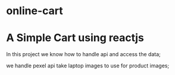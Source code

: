 # online-cart

# A Simple Cart using reactjs

In this project we know how to  handle api and access the data;

we handle pexel api take laptop images to use for product images;


